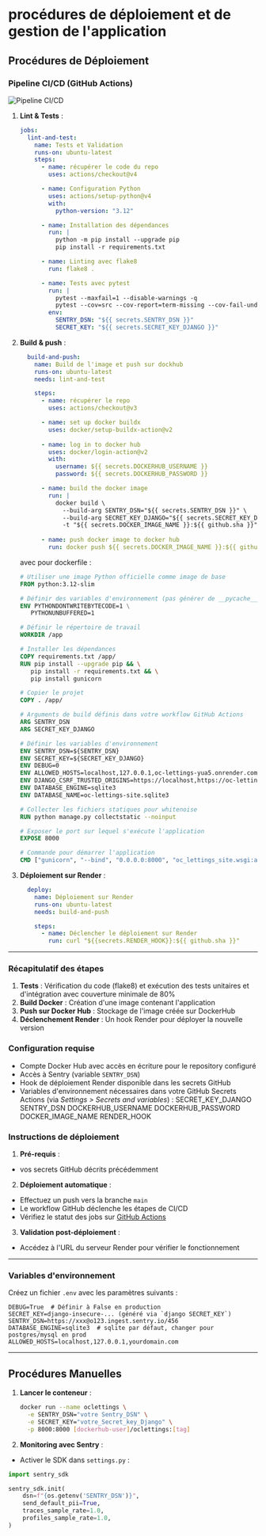 # procédures de déploiement et de gestion de l'application


## Procédures de Déploiement

### Pipeline CI/CD (GitHub Actions)

![Pipeline CI/CD](https://github.com/AdeVedA/OCLettings--OCR_Mission12/blob/main/doc/CICD_pipeline.png)

1. **Lint & Tests** :
   ```yaml
   jobs:
     lint-and-test:
       name: Tests et Validation
       runs-on: ubuntu-latest
       steps:
         - name: récupérer le code du repo
           uses: actions/checkout@v4
   
         - name: Configuration Python
           uses: actions/setup-python@v4
           with:
             python-version: "3.12"
   
         - name: Installation des dépendances
           run: |
             python -m pip install --upgrade pip
             pip install -r requirements.txt
   
         - name: Linting avec flake8
           run: flake8 .
   
         - name: Tests avec pytest
           run: |
             pytest --maxfail=1 --disable-warnings -q
             pytest --cov=src --cov-report=term-missing --cov-fail-under=90
           env:
             SENTRY_DSN: "${{ secrets.SENTRY_DSN }}"
             SECRET_KEY: "${{ secrets.SECRET_KEY_DJANGO }}"
   ```

2. **Build & push** :
   ```yaml
     build-and-push:
       name: Build de l'image et push sur dockhub
       runs-on: ubuntu-latest
       needs: lint-and-test
   
       steps:
         - name: récupérer le repo
           uses: actions/checkout@v3
   
         - name: set up docker buildx
           uses: docker/setup-buildx-action@v2
     
         - name: log in to docker hub
           uses: docker/login-action@v2
           with:
             username: ${{ secrets.DOCKERHUB_USERNAME }}
             password: ${{ secrets.DOCKERHUB_PASSWORD }}
   
         - name: build the docker image
           run: |
             docker build \
               --build-arg SENTRY_DSN="${{ secrets.SENTRY_DSN }}" \
               --build-arg SECRET_KEY_DJANGO="${{ secrets.SECRET_KEY_DJANGO }}" \
               -t "${{ secrets.DOCKER_IMAGE_NAME }}:${{ github.sha }}" .
       
         - name: push docker image to docker hub
           run: docker push ${{ secrets.DOCKER_IMAGE_NAME }}:${{ github.sha }}
   ```

   avec pour dockerfile :
   ```Dockerfile
   # Utiliser une image Python officielle comme image de base
   FROM python:3.12-slim

   # Définir des variables d'environnement (pas générer de __pycache__ et logs directs en terminal)
   ENV PYTHONDONTWRITEBYTECODE=1 \
      PYTHONUNBUFFERED=1

   # Définir le répertoire de travail
   WORKDIR /app

   # Installer les dépendances
   COPY requirements.txt /app/
   RUN pip install --upgrade pip && \
      pip install -r requirements.txt && \
      pip install gunicorn

   # Copier le projet
   COPY . /app/

   # Arguments de build définis dans votre workflow GitHub Actions
   ARG SENTRY_DSN
   ARG SECRET_KEY_DJANGO

   # Définir les variables d'environnement
   ENV SENTRY_DSN=${SENTRY_DSN}
   ENV SECRET_KEY=${SECRET_KEY_DJANGO}
   ENV DEBUG=0
   ENV ALLOWED_HOSTS=localhost,127.0.0.1,oc-lettings-yua5.onrender.com
   ENV DJANGO_CSRF_TRUSTED_ORIGINS=https://localhost,https://oc-lettings-yua5.onrender.com
   ENV DATABASE_ENGINE=sqlite3
   ENV DATABASE_NAME=oc-lettings-site.sqlite3

   # Collecter les fichiers statiques pour whitenoise
   RUN python manage.py collectstatic --noinput

   # Exposer le port sur lequel s'exécute l'application
   EXPOSE 8000

   # Commande pour démarrer l'application
   CMD ["gunicorn", "--bind", "0.0.0.0:8000", "oc_lettings_site.wsgi:application"]
   ```


3. **Déploiement sur Render** :
   ```yaml
     deploy:
       name: Déploiement sur Render
       runs-on: ubuntu-latest
       needs: build-and-push
   
       steps:
         - name: Déclencher le déploiement sur Render
           run: curl "${{secrets.RENDER_HOOK}}:${{ github.sha }}"
   ```
---

### Récapitulatif des étapes
1. **Tests** : Vérification du code (flake8) et exécution des tests unitaires et d'intégration avec couverture minimale de 80%
2. **Build Docker** : Création d'une image contenant l'application
3. **Push sur Docker Hub** : Stockage de l'image créée sur DockerHub
4. **Déclenchement Render** : Un hook Render pour déployer la nouvelle version

### Configuration requise
- Compte Docker Hub avec accès en écriture pour le repository configuré
- Accès à Sentry (variable `SENTRY_DSN`)
- Hook de déploiement Render disponible dans les secrets GitHub
- Variables d'environnement nécessaires dans votre GitHub Secrets Actions (via *Settings > Secrets and variables*) :
SECRET_KEY_DJANGO
SENTRY_DSN
DOCKERHUB_USERNAME
DOCKERHUB_PASSWORD
DOCKER_IMAGE_NAME
RENDER_HOOK

### Instructions de déploiement
1. **Pré-requis** : 
  - vos secrets GitHub décrits précédemment
2. **Déploiement automatique** :
  - Effectuez un push vers la branche `main`
  - Le workflow GitHub déclenche les étapes de CI/CD
  - Vérifiez le statut des jobs sur [GitHub Actions](https://github.com/[votre_repo]/actions)
3. **Validation post-déploiement** :
  - Accédez à l'URL du serveur Render pour vérifier le fonctionnement


---

### Variables d'environnement
Créez un fichier `.env` avec les paramètres suivants :

```env
DEBUG=True  # Définir à False en production
SECRET_KEY=django-insecure-... (généré via `django SECRET_KEY`)
SENTRY_DSN=https://xxx@o123.ingest.sentry.io/456
DATABASE_ENGINE=sqlite3  # sqlite par défaut, changer pour postgres/mysql en prod
ALLOWED_HOSTS=localhost,127.0.0.1,yourdomain.com
```

---

## Procédures Manuelles

1. **Lancer le conteneur** :
   ```bash
   docker run --name oclettings \
     -e SENTRY_DSN="votre Sentry_DSN" \
     -e SECRET_KEY="votre_Secret_key_Django" \
     -p 8000:8000 [dockerhub-user]/oclettings:[tag]
   ```

2. **Monitoring avec Sentry** :
- Activer le SDK dans `settings.py` :
```python
import sentry_sdk

sentry_sdk.init(
    dsn=f"{os.getenv('SENTRY_DSN')}",
    send_default_pii=True,
    traces_sample_rate=1.0,
    profiles_sample_rate=1.0,
)
```
